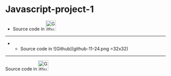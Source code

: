 # Javascript-project-1
- Source code in <img alt="Github" title="GitHub" height="32" width="32" src="https://mpng.subpng.com/20180605/zry/kisspng-fynydd-llc-logo-github-organization-andrew-scott-5b16e57c5a0c08.6997461415282271963688.jpg" >
- ----
- - Source code in ![Github](github-11-24.png =32x32)
----

 Source code in <img alt="Github" title="GitHub" height="32" width="32" src="https://simpleicons.org/icons/github.svg" fill="yellow">
